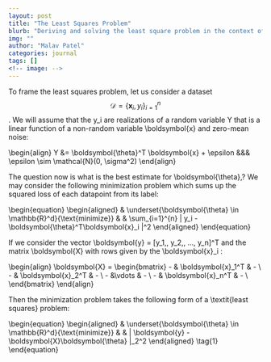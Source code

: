 ```yaml
---
layout: post
title: "The Least Squares Problem"
blurb: "Deriving and solving the least square problem in the context of linear regression"
img: ""
author: "Malav Patel"
categories: journal
tags: []
<!-- image: -->
---
```



To frame the least squares problem, let us consider a dataset $$\mathcal{D} =  \{ \boldsymbol{x}_i, y_i \}_{i=1}^{n}$$. We will assume that the y_i are realizations of a random variable Y that is a linear function of a non-random variable \boldsymbol{x} and zero-mean noise:


\begin{align}
    Y &= \boldsymbol{\theta}^T \boldsymbol{x} + \epsilon &&& \epsilon \sim \mathcal{N}(0, \sigma^2)
\end{align}

The question now is what is the best estimate for \boldsymbol{\theta}\,? We may consider the following minimization problem which sums up the squared loss of each datapoint from its label:


\begin{equation}
\begin{aligned}
& \underset{\boldsymbol{\theta} \in \mathbb{R}^d}{\text{minimize}}
& & \sum_{i=1}^{n} | y_i - \boldsymbol{\theta}^T\boldsymbol{x}_i |^2 
\end{aligned} 
\end{equation}

If we consider the vector \boldsymbol{y} = [y_1,\, y_2,\, ...\, y_n]^T and the matrix \boldsymbol{X} with rows given by the \boldsymbol{x}_i :

\begin{align}
    \boldsymbol{X} = \begin{bmatrix}
    - & \boldsymbol{x}_1^T & -  \\
    - & \boldsymbol{x}_2^T & -  \\
    - &\vdots & - \\
    - & \boldsymbol{x}_n^T & - \\
\end{bmatrix}
\end{align}

Then the minimization problem takes the following form of a \textit{least squares} problem:

\begin{equation}
\begin{aligned}
& \underset{\boldsymbol{\theta} \in \mathbb{R}^d}{\text{minimize}}
& & \| \boldsymbol{y} - \boldsymbol{X}\boldsymbol{\theta} \|_2^2 
\end{aligned} \tag{1}
\end{equation}